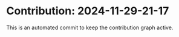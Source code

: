 # Contribution: 2024-11-29-21-17
This is an automated commit to keep the contribution graph active.
